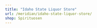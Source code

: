 ```yaml
---
title: "Idaho State Liquor Store"
url: /meridian/idaho-state-liquor-store/
shop: Spirituosen
---
```

